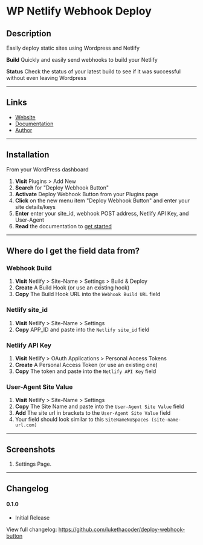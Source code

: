 # WP Netlify Webhook Deploy

## Description

Easily deploy static sites using Wordpress and Netlify

**Build** Quickly and easily send webhooks to build your Netlify

**Status** Check the status of your latest build to see if it was successful without even leaving Wordpress

---

## Links
* [Website](https://github.com/lukethacoder/wp-netlify-webhook-deploy)
* [Documentation](https://github.com/lukethacoder/wp-netlify-webhook-deploy)
* [Author](https://lukesecomb.digital)

---

## Installation

From your WordPress dashboard

1. **Visit** Plugins > Add New
2. **Search** for "Deploy Webhook Button"
3. **Activate** Deploy Webhook Button from your Plugins page
4. **Click** on the new menu item "Deploy Webhook Button" and enter your site details/keys
5. **Enter** enter your site_id, webhook POST address, Netlify API Key, and User-Agent
6. **Read** the documentation to [get started](https://github.com/lukethacoder/wp-netlify-webhook-deploy)

---

## Where do I get the field data from?

### Webhook Build
1. **Visit** Netlify > Site-Name > Settings > Build & Deploy
2. **Create** A Build Hook (or use an existing hook)
3. **Copy** The Build Hook URL into the `Webhook Build URL` field

### Netlify site_id
1. **Visit** Netlify > Site-Name > Settings
2. **Copy** APP_ID and paste into the `Netlify site_id` field

### Netlify API Key
1. **Visit** Netlify > OAuth Applications > Personal Access Tokens
2. **Create** A Personal Access Token (or use an existing one)
3. **Copy** The token and paste into the `Netlify API Key` field

### User-Agent Site Value
1. **Visit** Netlify > Site-Name > Settings
2. **Copy** The Site Name and paste into the `User-Agent Site Value` field
3. **Add** The site url in brackets to the `User-Agent Site Value` field
4. Your field should look similar to this `SiteNameNoSpaces (site-name-url.com)`

---

## Screenshots

1. Settings Page.

---

## Changelog

#### 0.1.0
* Initial Release

View full changelog: https://github.com/lukethacoder/deploy-webhook-button